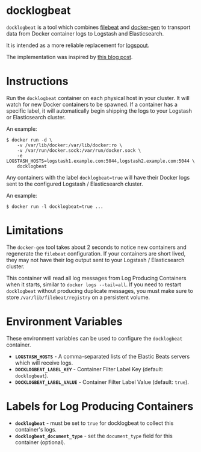 docklogbeat
===========

`docklogbeat` is a tool which combines [filebeat](https://www.elastic.co/products/beats/filebeat)
and [docker-gen](https://github.com/jwilder/docker-gen) to transport data
from Docker container logs to Logstash and Elasticsearch.

It is intended as a more reliable replacement for [logspout](https://github.com/gliderlabs/logspout).

The implementation was inspired by [this blog post](http://www.sandtable.com/forwarding-docker-logs-to-logstash/).

Instructions
============

Run the `docklogbeat` container on each physical host in your cluster. It will
watch for new Docker containers to be spawned. If a container has a specific
label, it will automatically begin shipping the logs to your Logstash or
Elasticsearch cluster.

An example:

    $ docker run -d \
        -v /var/lib/docker:/var/lib/docker:ro \
        -v /var/run/docker.sock:/var/run/docker.sock \
        -e LOGSTASH_HOSTS=logstash1.example.com:5044,logstash2.example.com:5044 \
        docklogbeat

Any containers with the label `docklogbeat=true` will have their Docker logs
sent to the configured Logstash / Elasticsearch cluster.

An example:

    $ docker run -l docklogbeat=true ...

Limitations
===========

The `docker-gen` tool takes about 2 seconds to notice new containers and
regenerate the `filebeat` configuration. If your containers are short lived,
they may not have their log output sent to your Logstash / Elasticsearch cluster.

This container will read all log messages from Log Producing Containers when it
starts, similar to `docker logs --tail=all`. If you need to restart `docklogbeat`
without producing duplicate messages, you must make sure to store
`/var/lib/filebeat/registry` on a persistent volume.

Environment Variables
========================================

These environment variables can be used to configure the `docklogbeat` container.

- **`LOGSTASH_HOSTS`** - A comma-separated lists of the Elastic Beats servers which will receive logs.
- **`DOCKLOGBEAT_LABEL_KEY`** - Container Filter Label Key (default: `docklogbeat`).
- **`DOCKLOGBEAT_LABEL_VALUE`** - Container Filter Label Value (default: `true`).

Labels for Log Producing Containers
===================================

- **`docklogbeat`** - must be set to `true` for docklogbeat to collect this container's logs.
- **`docklogbeat_document_type`** - set the `document_type` field for this container (optional).
